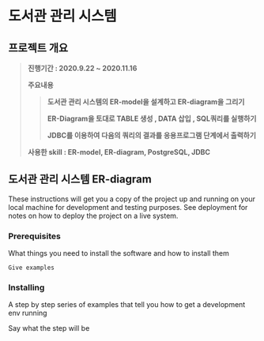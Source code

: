 # 도서관 관리 시스템


## 프로젝트 개요

> **진행기간 : 2020.9.22 ~ 2020.11.16**
> 
> **주요내용**
> 
>> **도서관 관리 시스템의 ER-model을 설계하고 ER-diagram을 그리기**
>>
>> **ER-Diagram을 토대로 TABLE 생성 , DATA 삽입 , SQL쿼리를 실행하기**
>>
>> **JDBC를 이용하여 다음의 쿼리의 결과를 응용프로그램 단계에서 출력하기**
>>
> 
> **사용한 skill : ER-model, ER-diagram, PostgreSQL, JDBC**  
  


## 도서관 관리 시스템 ER-diagram

These instructions will get you a copy of the project up and running on your local machine for development and testing purposes. See deployment for notes on how to deploy the project on a live system.

### Prerequisites

What things you need to install the software and how to install them

```
Give examples
```

### Installing

A step by step series of examples that tell you how to get a development env running

Say what the step will be
